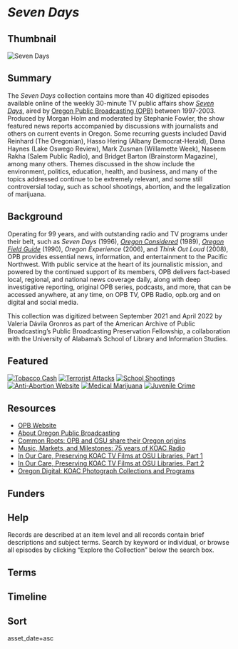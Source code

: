 # *Seven Days*

## Thumbnail

![*Seven Days*](https://s3.amazonaws.com/americanarchive.org/special-collections/main_image_seven_days.jpg "*Seven Days*") 

## Summary

The *Seven Days* collection contains more than 40 digitized episodes available online of the weekly 30-minute TV public affairs show [*Seven Days*]( https://americanarchive.org/catalog?f%5Baccess_types%5D%5B%5D=digitized&f%5Bseries_titles%5D%5B%5D=Seven+Days&sort=asset_date+asc), aired by [Oregon Public Broadcasting (OPB)](https://americanarchive.org/participating-orgs/1840) between 1997-2003. Produced by Morgan Holm and moderated by Stephanie Fowler, the show featured news reports accompanied by discussions with journalists and others on current events in Oregon. Some recurring guests included David Reinhard (The Oregonian), Hasso Hering (Albany Democrat-Herald), Dana Haynes (Lake Oswego Review), Mark Zusman (Willamette Week), Naseem Rakha (Salem Public Radio), and Bridget Barton (Brainstorm Magazine), among many others. Themes discussed in the show include the environment, politics, education, health, and business, and many of the topics addressed continue to be extremely relevant, and some still controversial today, such as school shootings, abortion, and the legalization of marijuana.

## Background

Operating for 99 years, and with outstanding radio and TV programs under their belt, such as *Seven Days* (1996), [*Oregon Considered*](https://americanarchive.org/catalog?f%5Bseries_titles%5D%5B%5D=Oregon+Considered&f[access_types][]=digitized) (1989), [*Oregon Field Guide*](https://americanarchive.org/catalog?f%5Bseries_titles%5D%5B%5D=Oregon+Field+Guide&f[access_types][]=digitized) (1990), *Oregon Experience* (2006), and *Think Out Loud* (2008), OPB provides essential news, information, and entertainment to the Pacific Northwest. With public service at the heart of its journalistic mission, and powered by the continued support of its members, OPB delivers fact-based local, regional, and national news coverage daily, along with deep investigative reporting, original OPB series, podcasts, and more, that can be accessed anywhere, at any time, on OPB TV, OPB Radio, opb.org and on digital and social media.

This collection was digitized between September 2021 and April 2022 by Valeria Dávila Gronros as part of the American Archive of Public Broadcasting’s Public Broadcasting Preservation Fellowship, a collaboration with the University of Alabama’s School of Library and Information Studies.

## Featured

[![Tobacco Cash](https://s3.amazonaws.com/americanarchive.org/special-collections/cpb-aacip-e1a5aafb6db.jpg)](/catalog/cpb-aacip-e1a5aafb6db)
[![Terrorist Attacks](https://s3.amazonaws.com/americanarchive.org/special-collections/cpb-aacip-af21ad18e9b.jpg)](/catalog/cpb-aacip-af21ad18e9b)
[![School Shootings](https://s3.amazonaws.com/americanarchive.org/special-collections/cpb-aacip-f2c34dd1cd4.jpg)](/catalog/cpb-aacip-f2c34dd1cd4)
[![Anti-Abortion Website](https://s3.amazonaws.com/americanarchive.org/special-collections/cpb-aacip-9b392bab3c3.jpg)](/catalog/cpb-aacip-9b392bab3c3)
[![Medical Marijuana](https://s3.amazonaws.com/americanarchive.org/special-collections/cpb-aacip-03909e0bdcb.jpg)](/catalog/cpb-aacip-03909e0bdcb)
[![Juvenile Crime](https://s3.amazonaws.com/americanarchive.org/special-collections/cpb-aacip-5e4eccce594.jpg)](/catalog/cpb-aacip-5e4eccce594)

## Resources

- [OPB Website](https://www.opb.org/) 
- [About Oregon Public Broadcasting](https://americanarchive.org/participating-orgs/1840) 
- [Common Roots: OPB and OSU share their Oregon origins](https://blogs.oregonstate.edu/webcomm/2019/11/17/common-roots-opb-and-osu-share-their-oregon-origins/comment-page-2/)
- [Music, Markets, and Milestones: 75 years of KOAC Radio](http://scarc.library.oregonstate.edu/coll/rg015/koac-75/page2.html)
- [In Our Care, Preserving KOAC TV Films at OSU Libraries, Part 1](https://blogs.oregonstate.edu/scarc/2018/08/08/in-our-care-part-1/) 
- [In Our Care, Preserving KOAC TV Films at OSU Libraries, Part 2](https://blogs.oregonstate.edu/scarc/2018/10/29/in-our-care-part-2/)
- [Oregon Digital: KOAC Photograph Collections and Programs](https://www.oregondigital.org/catalog?q=koac&search_field=all_fields&utf8=%E2%9C%93)

## Funders

## Help

Records are described at an item level and all records contain brief descriptions and subject terms. Search by keyword or individual, or browse all episodes by clicking “Explore the Collection” below the search box.

## Terms

## Timeline

## Sort 

asset_date+asc

